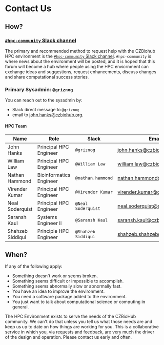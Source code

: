 # Contact Us

## How?

### [`#hpc-community` Slack channel](https://czbiohub.slack.com/archives/C02CF73PLC8) 

The primary and recommended method to request help with the CZBiohub HPC
environment is the [`#hpc-community` Slack
channel](https://czbiohub.slack.com/archives/C02CF73PLC8). `#hpc-community` is
where news about the environment will be posted, and it is hoped that this
forum will become a hub where people using the HPC enviornment can exchange
ideas and suggestions, request enhancements, discuss changes and share
computational success stories.

### Primary Sysadmin: `@griznog`

You can reach out to the sysadmin by:

 * Slack direct message to `@griznog` 
 * email to [john.hanks@czbiohub.org](mailto:john.hanks@czbiohub.org). 

#### HPC Team

| Name              | Role                    | Slack               | Email                                                               |
|-------------------|-------------------------|---------------------|---------------------------------------------------------------------|
| John Hanks        | Principal HPC Engineer  | `@griznog`          | [john.hanks@czbiohub.org](mailto:john.hanks@czbiohub.org)           |
| William Law       | Principal HPC Engineer  | `@William Law`      | [william.law@czbiohub.org](mailto:william.law@czbiohub.org)         |
| Nathan Hammond    | Bioinformatics Engineer | `@nathan.hammond`   | [nathan.hammond@czbiohub.org](mailto:nathan.hammond@czbiohub.org)   |
| Virender Kumar    | Principal HPC Engineer  | `@Virender Kumar`   | [virender.kumar@czbiohub.org](mailto:virender.kumar@czbiohub.org)   | 
| Neal Soderquist   | Principal HPC Engineer  | `@Neal Soderquist`  | [neal.soderquist@czbiohub.org](mailto:neal.soderquist@czbiohub.org) |
| Saransh Kaul      | Systems Engineer II     | `@Saransh Kaul`     | [saransh.kaul@czbiohub.org](mailto:saransh.kaul@czbiohub.org)       |
| Shahzeb Siddiqui  | Principle HPC Engineer  | `@Shahzeb Siddiqui` | [shahzeb.shahzeb@czbiohub.org](mailto:shahzeb.shahzeb@czbiohub.org) |


## When?

If any of the following apply:

 * Something doesn't work or seems broken. 
 * Something seems difficult or impossible to accomplish. 
 * Something seems abnormally slow or abnormally fast.
 * You have an idea to improve the environment.
 * You need a software package added to the environment.
 * You just want to talk about computational science or computing in general.

The HPC Environment exists to serve the needs of the CZBioHub community. We
can't do that unless you tell us what those needs are and keep us up to date on
how things are working for you. This is a collaborative service in which you,
via requests and feedback, are very much the driver of the design and
operation. Please contact us early and often.

